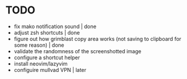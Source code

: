 # TODO
- fix mako notification sound								| done
- adjust zsh shortcuts								     	| done
- figure out how grimblast copy area works (not saving to clipboard for some reason)	| done
- validate the randomness of the screenshotted image
- configure a shortcut helper
- install neovim/lazyvim
- configuire mullvad VPN 	| later
